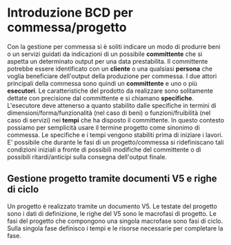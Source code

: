 # Introduzione BCD per commessa/progetto

Con la gestione per commessa si è soliti indicare un modo di produrre beni o un servizi guidati da indicazioni di un possibile **committente** che si aspetta un determinato output per una data prestabilita.
Il committente potrebbe essere identificato con un **cliente** o una qualsiasi **persona** che voglia beneficiare dell'output della produzione per commessa.
I due attori principali della commessa sono quindi un **committente** e uno o più **esecutori**.
Le caratteristiche del prodotto da realizzare sono solitamente dettate con precisione dal committente e si chiamano **specifiche**. L'esecutore deve attenerso a quanto stabilito dalle specifiche in termini di dimensioni/forma/funzionalità (nel caso di beni) o funzioni/fruibilità (nel caso di servizi) nei **tempi** che ha disposto il committente.
In questo contesto possiamo per semplicità usare il termine progetto come sinonimo di commessa.
Le specifiche e i tempi vengono stabiliti prima di iniziare i lavori. E' possibile che durante le fasi di un progetto/commessa si ridefiniscano tali condizioni iniziali a fronte di possibili modifiche del committente o di possibili ritardi/anticipi sulla consegna dell'output finale.



## Gestione progetto tramite documenti V5 e righe di ciclo
Un progetto è realizzato tramite un documento V5. Le testate del progetto sono i dati di definizione, le righe del V5 sono le macrofasi di progetto.
Le fasi del progetto che compongono una singola macrofase sono fasi di ciclo.
Sulla singola fase definisco i tempi e le risorse necessarie per completare la fase.


